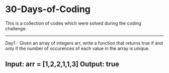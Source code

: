 # 30-Days-of-Coding
This is a collection of codes which were solved during the coding challenge.

----------------------------------------------------------------------------------------------------------------------------------------
Day1 - Given an array of integers arr, write a function that returns true if and only if the number of occurences of each value in the array is unique.

Input: arr = [1,2,2,1,1,3]
Output: true
----------------------------------------------------------------------------------------------------------------------------------------